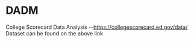 # DADM
College Scorecard Data Analysis --https://collegescorecard.ed.gov/data/
Dataset can be found on the above link

